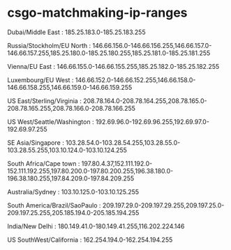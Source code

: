 # csgo-matchmaking-ip-ranges

Dubai/Middle East : 185.25.183.0-185.25.183.255

Russia/Stockholm/EU North : 146.66.156.0-146.66.156.255,146.66.157.0-146.66.157.255,185.25.180.0-185.25.180.255,185.25.181.0-185.25.181.255

Vienna/EU East : 146.66.155.0-146.66.155.255,185.25.182.0-185.25.182.255

Luxembourg/EU West : 146.66.152.0-146.66.152.255,146.66.158.0-146.66.158.255,146.66.159.0-146.66.159.255

US East/Sterling/Virginia : 208.78.164.0-208.78.164.255,208.78.165.0-208.78.165.255,208.78.166.0-208.78.166.255

US West/Seattle/Washington : 192.69.96.0-192.69.96.255,192.69.97.0-192.69.97.255

SE Asia/Singapore : 103.28.54.0-103.28.54.255,103.28.55.0-103.28.55.255,103.10.124.0-103.10.124.255

South Africa/Cape town : 197.80.4.37,152.111.192.0-152.111.192.255,197.80.200.0-197.80.200.255,196.38.180.0-196.38.180.255,197.84.209.0-197.84.209.255

Australia/Sydney : 103.10.125.0-103.10.125.255

South America/Brazil/SaoPaulo : 209.197.29.0-209.197.29.255,209.197.25.0-209.197.25.255,205.185.194.0-205.185.194.255

India/New Delhi : 180.149.41.0-180.149.41.255,116.202.224.146

US SouthWest/California : 162.254.194.0-162.254.194.255
